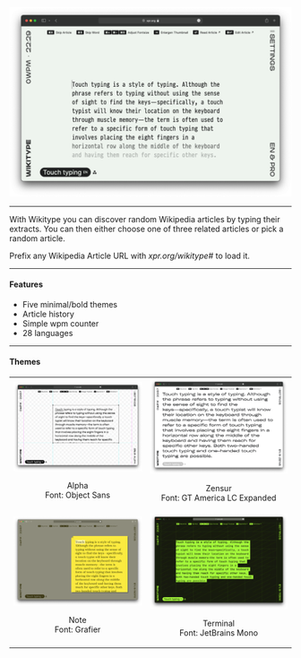 [![Wikitype website](https://github.com/xprueg/wikitype/blob/main/preview.png?raw=true)](https://xpr.org/wikitype)

---

With Wikitype you can discover random Wikipedia articles by typing their extracts.
You can then either choose one of three related articles or pick a random article.

Prefix any Wikipedia Article URL with _xpr.org/wikitype#_ to load it.

---

#### Features
- Five minimal/bold themes
- Article history
- Simple wpm counter
- 28 languages

---

#### Themes

<table>
  <tr>
    <td><img src="https://github.com/xprueg/wikitype/blob/main/preview%20images/alpha.png?raw=true"><p align="center">Alpha<br>Font: Object Sans</p></td>
    <td><img src="https://github.com/xprueg/wikitype/blob/main/preview%20images/zensur.png?raw=true"><p align="center">Zensur<br>Font: GT America LC Expanded</p></td>
  </tr>
  <tr>
    <td><img src="https://github.com/xprueg/wikitype/blob/main/preview%20images/note.png?raw=true"><p align="center">Note<br>Font: Grafier</p></td>
    <td><img src="https://github.com/xprueg/wikitype/blob/main/preview%20images/terminal.png?raw=true"><p align="center">Terminal<br>Font: JetBrains Mono</p></td>
  </tr>
</table>